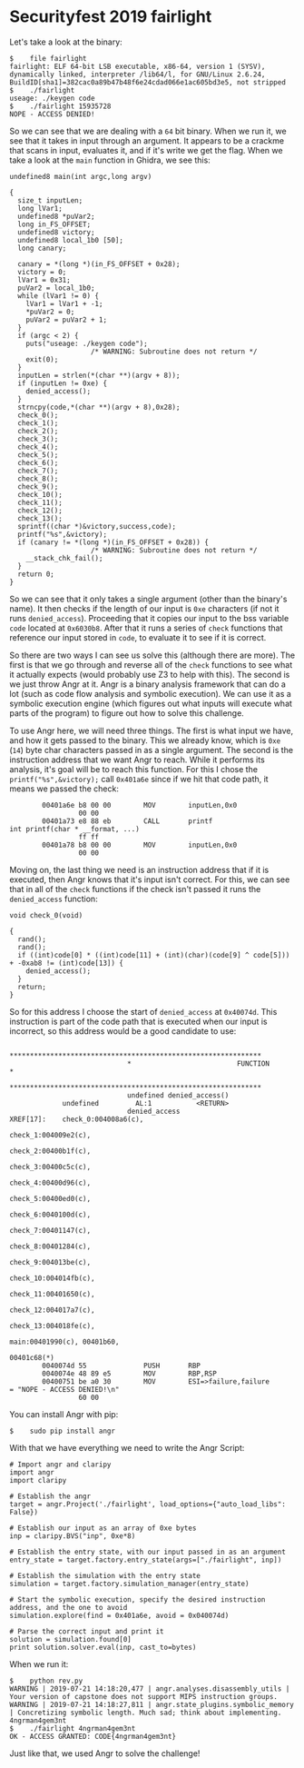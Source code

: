 # Securityfest 2019 fairlight

Let's take a look at the binary:

```
$    file fairlight
fairlight: ELF 64-bit LSB executable, x86-64, version 1 (SYSV), dynamically linked, interpreter /lib64/l, for GNU/Linux 2.6.24, BuildID[sha1]=382cac0a89b47b48f6e24cdad066e1ac605bd3e5, not stripped
$    ./fairlight
useage: ./keygen code
$    ./fairlight 15935728
NOPE - ACCESS DENIED!
```

So we can see that we are dealing with a `64` bit binary. When we run it, we see that it takes in input through an argument. It appears to be a crackme that scans in input, evaluates it, and if it's write we get the flag. When we take a look at the `main` function in Ghidra, we see this:

```
undefined8 main(int argc,long argv)

{
  size_t inputLen;
  long lVar1;
  undefined8 *puVar2;
  long in_FS_OFFSET;
  undefined8 victory;
  undefined8 local_1b0 [50];
  long canary;
 
  canary = *(long *)(in_FS_OFFSET + 0x28);
  victory = 0;
  lVar1 = 0x31;
  puVar2 = local_1b0;
  while (lVar1 != 0) {
    lVar1 = lVar1 + -1;
    *puVar2 = 0;
    puVar2 = puVar2 + 1;
  }
  if (argc < 2) {
    puts("useage: ./keygen code");
                    /* WARNING: Subroutine does not return */
    exit(0);
  }
  inputLen = strlen(*(char **)(argv + 8));
  if (inputLen != 0xe) {
    denied_access();
  }
  strncpy(code,*(char **)(argv + 8),0x28);
  check_0();
  check_1();
  check_2();
  check_3();
  check_4();
  check_5();
  check_6();
  check_7();
  check_8();
  check_9();
  check_10();
  check_11();
  check_12();
  check_13();
  sprintf((char *)&victory,success,code);
  printf("%s",&victory);
  if (canary != *(long *)(in_FS_OFFSET + 0x28)) {
                    /* WARNING: Subroutine does not return */
    __stack_chk_fail();
  }
  return 0;
}
```

So we can see that it only takes a single argument (other than the binary's name). It then checks if the length of our input is `0xe` characters (if not it runs `denied_access`). Proceeding that it copies our input to the bss variable `code` located at `0x6030b8`. After that it runs a series of `check` functions that reference our input stored in `code`, to evaluate it to see if it is correct.

So there are two ways I can see us solve this (although there are more). The first is that we go through and reverse all of the `check` functions to see what it actually expects (would probably use Z3 to help with this). The second is we just throw Angr at it. Angr is a binary analysis framework that can do a lot (such as code flow analysis and symbolic execution). We can use it as a symbolic execution engine (which figures out what inputs will execute what parts of the program) to figure out how to solve this challenge.

To use Angr here, we will need three things. The first is what input we have, and how it gets passed to the binary. This we already know, which is `0xe` (`14`) byte char characters passed in as a single argument. The second is the instruction address that we want Angr to reach. While it performs its analysis, it's goal will be to reach this function. For this I chose the `printf("%s",&victory);` call `0x401a6e` since if we hit that code path, it means we passed the check:

```
        00401a6e b8 00 00        MOV        inputLen,0x0
                 00 00
        00401a73 e8 88 eb        CALL       printf                                           int printf(char * __format, ...)
                 ff ff
        00401a78 b8 00 00        MOV        inputLen,0x0
                 00 00
```

Moving on, the last thing we need is an instruction address that if it is executed, then Angr knows that it's input isn't correct. For this, we can see that in all of the `check` functions if the check isn't passed it runs the `denied_access` function:

```
void check_0(void)

{
  rand();
  rand();
  if ((int)code[0] * ((int)code[11] + (int)(char)(code[9] ^ code[5])) + -0xab8 != (int)code[13]) {
    denied_access();
  }
  return;
}
```

So for this address I choose the start of `denied_access` at `0x40074d`. This instruction is part of the code path that is executed when our input is incorrect, so this address would be a good candidate to use:

```
                             **************************************************************
                             *                          FUNCTION                          *
                             **************************************************************
                             undefined denied_access()
             undefined         AL:1           <RETURN>
                             denied_access                                   XREF[17]:    check_0:004008a6(c),
                                                                                          check_1:004009e2(c),
                                                                                          check_2:00400b1f(c),
                                                                                          check_3:00400c5c(c),
                                                                                          check_4:00400d96(c),
                                                                                          check_5:00400ed0(c),
                                                                                          check_6:0040100d(c),
                                                                                          check_7:00401147(c),
                                                                                          check_8:00401284(c),
                                                                                          check_9:004013be(c),
                                                                                          check_10:004014fb(c),
                                                                                          check_11:00401650(c),
                                                                                          check_12:004017a7(c),
                                                                                          check_13:004018fe(c),
                                                                                          main:00401990(c), 00401b60,
                                                                                          00401c68(*)  
        0040074d 55              PUSH       RBP
        0040074e 48 89 e5        MOV        RBP,RSP
        00400751 be a0 30        MOV        ESI=>failure,failure                             = "NOPE - ACCESS DENIED!\n"
                 60 00
```

You can install Angr with pip:
```
$    sudo pip install angr
```

With that we have everything we need to write the Angr Script:

```
# Import angr and claripy
import angr
import claripy

# Establish the angr
target = angr.Project('./fairlight', load_options={"auto_load_libs": False})

# Establish our input as an array of 0xe bytes
inp = claripy.BVS("inp", 0xe*8)

# Establish the entry state, with our input passed in as an argument
entry_state = target.factory.entry_state(args=["./fairlight", inp])

# Establish the simulation with the entry state
simulation = target.factory.simulation_manager(entry_state)

# Start the symbolic execution, specify the desired instruction address, and the one to avoid
simulation.explore(find = 0x401a6e, avoid = 0x040074d)

# Parse the correct input and print it
solution = simulation.found[0]
print solution.solver.eval(inp, cast_to=bytes)
```

When we run it:
```
$    python rev.py
WARNING | 2019-07-21 14:18:20,477 | angr.analyses.disassembly_utils | Your version of capstone does not support MIPS instruction groups.
WARNING | 2019-07-21 14:18:27,811 | angr.state_plugins.symbolic_memory | Concretizing symbolic length. Much sad; think about implementing.
4ngrman4gem3nt
$    ./fairlight 4ngrman4gem3nt
OK - ACCESS GRANTED: CODE{4ngrman4gem3nt}
```

Just like that, we used Angr to solve the challenge!
